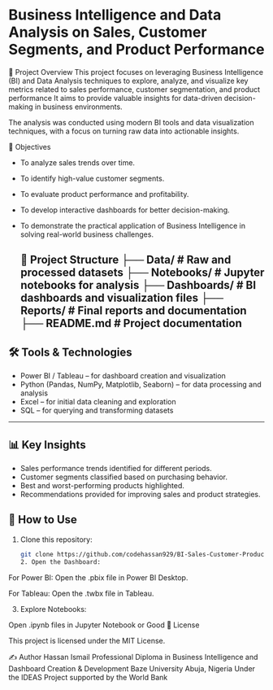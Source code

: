 # Business Intelligence and Data Analysis on Sales, Customer Segments, and Product Performance

📌 Project Overview
This project focuses on leveraging Business Intelligence (BI) and Data Analysis techniques to explore, analyze, and visualize key metrics related to sales performance, customer segmentation, and product performance 
It aims to provide valuable insights for data-driven decision-making in business environments.

The analysis was conducted using modern BI tools and data visualization techniques, with a focus on turning raw data into actionable insights.

 🎯 Objectives
- To analyze sales trends over time.
- To identify high-value customer segments.
- To evaluate product performance and profitability.
- To develop interactive dashboards for better decision-making.
- To demonstrate the practical application of Business Intelligence in solving real-world business challenges.

   📂 Project Structure
  ├── Data/                  # Raw and processed datasets ├── Notebooks/             # Jupyter notebooks for analysis ├── Dashboards/            # BI dashboards and visualization files ├── Reports/               # Final reports and documentation ├── README.md              # Project documentation
  ---

## 🛠️ Tools & Technologies
- Power BI / Tableau – for dashboard creation and visualization
- Python (Pandas, NumPy, Matplotlib, Seaborn) – for data processing and analysis
- Excel – for initial data cleaning and exploration
- SQL – for querying and transforming datasets

---

## 📊 Key Insights
- Sales performance trends identified for different periods.
- Customer segments classified based on purchasing behavior.
- Best and worst-performing products highlighted.
- Recommendations provided for improving sales and product strategies.

## 🚀 How to Use
1. Clone this repository:
   ```bash
   git clone https://github.com/codehassan929/BI-Sales-Customer-Product.git
   2. Open the Dashboard:

For Power BI: Open the .pbix file in Power BI Desktop.

For Tableau: Open the .twbx file in Tableau.

3. Explore Notebooks:

Open .ipynb files in Jupyter Notebook or Good
📜 License

This project is licensed under the MIT License.

✍️ Author
Hassan Ismail
Professional Diploma in Business Intelligence and Dashboard Creation & Development
Baze University Abuja, Nigeria
Under the IDEAS Project supported by the World Bank
